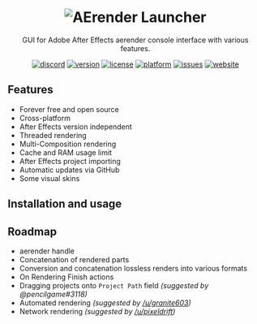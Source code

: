 <h1 align="center"><img src="https://i.imgur.com/cbN81vX.png" alt="AErender Launcher"></img></h1>
<p align="center">GUI for Adobe After Effects aerender console interface with various features.</p>

<div align="center">
  <a href="https://discord.gg/Bh2MkxG"><img src="https://img.shields.io/discord/553694764004933633?label=discord" alt="discord"></img></a>
  <a href="https://github.com/LilyStilson/AErender-Launcher/releases"><img src="https://img.shields.io/github/v/release/LilyStilson/AErender-Launcher?include_prereleases" alt="version"></img></a>
  <a href="#"><img src="https://img.shields.io/github/license/LilyStilson/AErender-Launcher" alt="license"></img></a>
  <a href="#"><img src="https://img.shields.io/badge/platfowm-windows%20%7C%20macos-blue" alt="platform"></a>
  <a href="https://github.com/LilyStilson/AErender-Launcher/issues"><img src="https://img.shields.io/github/issues/LilyStilson/AErender-Launcher" alt="issues"></a>
  <a href="http://aerenderlauncher.com"><img src="https://img.shields.io/website/http/aerenderlauncher.com" alt="website"></a>
</div>

<h2>Features</h2>
<ul>
  <li>Forever free and open source</li>
  <li>Cross-platform</li>
  <li>After Effects version independent</li>
  <li>Threaded rendering</li>
  <li>Multi-Composition rendering</li>
  <li>Cache and RAM usage limit</li>
  <li>After Effects project importing</li>
  <li>Automatic updates via GitHub</li>
  <li>Some visual skins</li>
</ul>

<h2>Installation and usage</h2>
<p></p>

<h2>Roadmap</h2>
<ul>
  <li>aerender handle</li>
  <li>Concatenation of rendered parts</li>
  <li>Conversion and concatenation lossless renders into various formats</li>
  <li>On Rendering Finish actions</li>
  <li>Dragging projects onto <code>Project Path</code> field <i>(suggested by @pencilgame#3118)</i></li>
  <li>Automated rendering <i>(suggested by <a href="https://www.reddit.com/user/granite603" target="_blank">/u/granite603</a>)</i></li>
  <li>Network rendering <i>(suggested by <a href="https://www.reddit.com/user/pixeldrift" target="_blank">/u/pixeldrift</a>)</i></li>
</ul>
